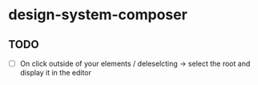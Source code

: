 # design-system-composer

## TODO
* [ ] On click outside of your elements / deleselcting -> select the root and display it in the editor